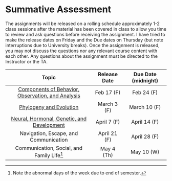 # Summative Assessment

The assignments will be released on a rolling schedule approximately 1-2 class sessions after the material has been covered in class to allow you time to review and ask questions before receiving the assignment. I have tried to make the release dates on Friday and the Due dates on Thursday (but note interruptions due to University breaks). Once the assignment is released, you may not discuss the questions nor any relevant course content with each other. Any questions about the assignment must be directed to the Instructor or the TA.

| Topic | Release Date | Due Date (midnight) |
| :---: | :---: | :---:|
| [Components of Behavior, Observation, and Analysis](../assessment-sum/assessment_components-observation-analysis) | Feb 17 (F) | Feb 24 (F) |
| [Phylogeny and Evolution](../assessment-sum/assessment_phylogeny-evolution) | March 3 (F) | March 10 (F) |
| [Neural, Hormonal, Genetic, and Development](../assessment-sum/assessment_neural-hormonal-genetic-development) | April 7 (F) | April 14 (F) |
| Navigation, Escape, and Communication | April 21 (F) | April 28 (F) |
| Communication, Social, and Family Life[^attention-date] | May 4 (Th) | May 10 (W) |

[^attention-date]: Note the abnormal days of the week due to end of semester.
